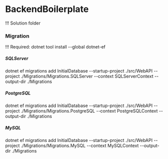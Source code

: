 # BackendBoilerplate

!!! Solution folder

### Migration

!!! Required: dotnet tool install --global dotnet-ef

##### SQLServer
dotnet ef migrations add InitialDatabase --startup-project ./src/WebAPI --project ./Migrations/Migrations.SQLServer --context SQLServerContext --output-dir ./Migrations

##### PostgreSQL
dotnet ef migrations add InitialDatabase --startup-project ./src/WebAPI --project ./Migrations/Migrations.PostgreSQL --context PostgreSQLContext --output-dir ./Migrations

##### MySQL
dotnet ef migrations add InitialDatabase --startup-project ./src/WebAPI --project ./Migrations/Migrations.MySQL --context MySQLContext --output-dir ./Migrations
